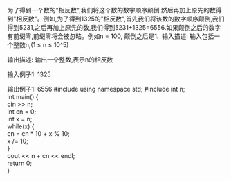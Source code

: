 为了得到一个数的"相反数",我们将这个数的数字顺序颠倒,然后再加上原先的数得到"相反数"。例如,为了得到1325的"相反数",首先我们将该数的数字顺序颠倒,我们得到5231,之后再加上原先的数,我们得到5231+1325=6556.如果颠倒之后的数字有前缀零,前缀零将会被忽略。例如n = 100, 颠倒之后是1. 
输入描述:
输入包括一个整数n,(1 ≤ n ≤ 10^5)

输出描述:
输出一个整数,表示n的相反数

输入例子1:
1325

输出例子1:
6556
#include <iostream>
using namespace std;
#include <string>
int n;  
int main() {  
    cin >> n;  
    int cn = 0;  
    int x = n;  
    while(x) {  
        cn = cn * 10 + x % 10;  
        x /= 10;  
    }  
    cout << n + cn << endl;  
    return 0;  
}  

